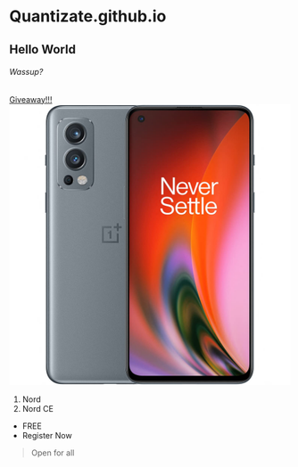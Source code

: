 # Quantizate.github.io
## Hello World
###### Wassup?
[Giveaway!!!](https://www.youtube.com/watch?v=dQw4w9WgXcQ)<br>
<img src="71KVeQql77S._SL1500_.jpg">
1. Nord
2. Nord CE
* FREE
* Register Now
> Open for all 
